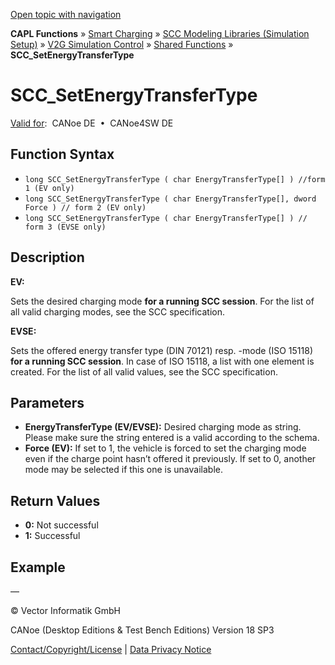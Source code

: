 [Open topic with navigation](../../../../../CANoeDEFamily.htm#Topics/CAPLFunctions/SmartCharging/Functions/CAPLfunctionSCCSetEnergyTransferType.md)

**CAPL Functions** » [Smart Charging](../CAPLFunctionsSmartChargingOverview.md) » [SCC Modeling Libraries (Simulation Setup)](../CAPLFunctionsSmartChargingOverview.md#BMNodeayerDLL) » [V2G Simulation Control](../CAPLFunctionsSmartChargingOverview.md#V2GSimControl) » [Shared Functions](../CAPLFunctionsSmartChargingOverview.md#V2GSimControl) » **SCC_SetEnergyTransferType**

# SCC_SetEnergyTransferType

[Valid for](../../../Shared/FeatureAvailability.md):  CANoe DE  •  CANoe4SW DE

## Function Syntax

- `long SCC_SetEnergyTransferType ( char EnergyTransferType[] ) //form 1 (EV only)`
- `long SCC_SetEnergyTransferType ( char EnergyTransferType[], dword Force ) // form 2 (EV only)`
- `long SCC_SetEnergyTransferType ( char EnergyTransferType[] ) // form 3 (EVSE only)`

## Description

**EV:**

Sets the desired charging mode **for a running SCC session**. For the list of all valid charging modes, see the SCC specification.

**EVSE:**

Sets the offered energy transfer type (DIN 70121) resp. -mode (ISO 15118) **for a running SCC session**. In case of ISO 15118, a list with one element is created. For the list of all valid values, see the SCC specification.

## Parameters

- **EnergyTransferType (EV/EVSE):** Desired charging mode as string. Please make sure the string entered is a valid according to the schema.
- **Force (EV):** If set to 1, the vehicle is forced to set the charging mode even if the charge point hasn’t offered it previously. If set to 0, another mode may be selected if this one is unavailable.

## Return Values

- **0:** Not successful
- **1:** Successful

## Example

—

© Vector Informatik GmbH

CANoe (Desktop Editions & Test Bench Editions) Version 18 SP3

[Contact/Copyright/License](../../../Shared/ContactCopyrightLicense.md) | [Data Privacy Notice](https://www.vector.com/int/en/company/get-info/privacy-policy/)